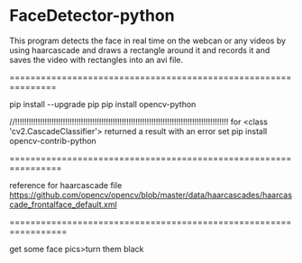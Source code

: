 # FaceDetector-python
This program detects the face in real time on the webcan or any videos by using haarcascade and draws a rectangle around it and records it and saves the video with rectangles into an avi file.

===============================================================

pip install --upgrade pip
pip install opencv-python

//!!!!!!!!!!!!!!!!!!!!!!!!!!!!!!!!!!!!!!!!!!!!!!!!!!!!!!!!!!!!!!!!!!!!!!!!!!!!!!!!!!!!!!!!!!!!!!
for <class 'cv2.CascadeClassifier'> returned a result with an error set
pip install opencv-contrib-python

================================================================

reference for haarcascade file https://github.com/opencv/opencv/blob/master/data/haarcascades/haarcascade_frontalface_default.xml

=================================================================

get some face pics>turn them black

